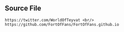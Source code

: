 ## Source File
~~~~Yume WDS~~~
https://twitter.com/WorldOfTeyvat <br/>
https://github.com/FortOfFans/FortOfFans.github.io
